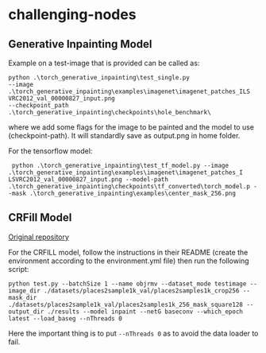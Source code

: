 # challenging-nodes

## Generative Inpainting Model
Example on a test-image that is provided can be called as:
```
python .\torch_generative_inpainting\test_single.py 
--image .\torch_generative_inpainting\examples\imagenet\imagenet_patches_ILS
VRC2012_val_00000827_input.png 
--checkpoint_path .\torch_generative_inpainting\checkpoints\hole_benchmark\
```

where we add some flags for the image to be painted and the model to use (checkpoint-path).
It will standardly save as output.png in home folder.


For the tensorflow model: 
```
 python .\torch_generative_inpainting\test_tf_model.py --image .\torch_generative_inpainting\examples\imagenet\imagenet_patches_I
LSVRC2012_val_00000827_input.png --model-path .\torch_generative_inpainting\checkpoints\tf_converted\torch_model.p --mask .\torch_generative_inpainting\examples\center_mask_256.png
```

## CRFill Model

[Original repository](https://github.com/zengxianyu/crfill)

For the CRFILL model, follow the instructions in their README (create the environment according to the environment.yml file) then run the following script:
```console
python test.py --batchSize 1 --name objrmv --dataset_mode testimage --image_dir ./datasets/places2sample1k_val/places2samples1k_crop256 --mask_dir ./datasets/places2sample1k_val/places2samples1k_256_mask_square128 --output_dir ./results --model inpaint --netG baseconv --which_epoch latest --load_baseg --nThreads 0
```

Here the important thing is to put `--nThreads 0` as to avoid the data loader to fail.